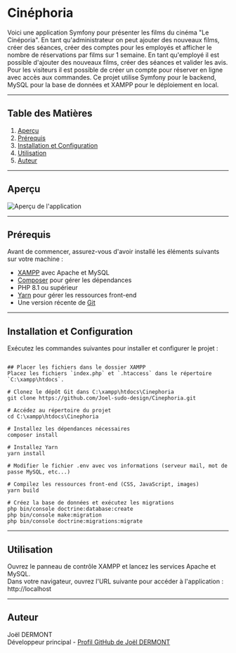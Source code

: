# Cinéphoria

Voici une application Symfony pour présenter les films du cinéma "Le Cinéporia". En tant qu'administrateur on peut ajouter des nouveaux films, créer des séances, créer des comptes pour les employés et afficher le nombre de réservations par films sur 1 semaine. En tant qu'employé il est possible d'ajouter des nouveaux films, créer des séances et valider les avis. Pour les visiteurs il est possible de créer un compte pour réserver en ligne avec accès aux commandes.  Ce projet utilise Symfony pour le backend, MySQL pour la base de données et XAMPP pour le déploiement en local.

---

## Table des Matières

1. [Aperçu](#aperçu)
2. [Prérequis](#prérequis)
3. [Installation et Configuration](#installation-et-configuration)
4. [Utilisation](#utilisation)
5. [Auteur](#auteur)

---

## Aperçu

![Aperçu de l'application](aperçu.png)
  
---

## Prérequis

Avant de commencer, assurez-vous d'avoir installé les éléments suivants sur votre machine :

- [XAMPP](https://www.apachefriends.org/) avec Apache et MySQL
- [Composer](https://getcomposer.org/) pour gérer les dépendances
- PHP 8.1 ou supérieur
- [Yarn](https://classic.yarnpkg.com/en/docs/install) pour gérer les ressources front-end
- Une version récente de [Git](https://git-scm.com/)

---

## Installation et Configuration

Exécutez les commandes suivantes pour installer et configurer le projet :

```

## Placer les fichiers dans le dossier XAMPP
Placez les fichiers `index.php` et `.htaccess` dans le répertoire `C:\xampp\htdocs`.

# Clonez le dépôt Git dans C:\xampp\htdocs\Cinephoria
git clone https://github.com/Joel-sudo-design/Cinephoria.git

# Accédez au répertoire du projet
cd C:\xampp\htdocs\Cinephoria

# Installez les dépendances nécessaires
composer install

# Installez Yarn
yarn install

# Modifier le fichier .env avec vos informations (serveur mail, mot de passe MySQL, etc...)

# Compilez les ressources front-end (CSS, JavaScript, images)
yarn build

# Créez la base de données et exécutez les migrations
php bin/console doctrine:database:create
php bin/console make:migration
php bin/console doctrine:migrations:migrate

```

---

## Utilisation

Ouvrez le panneau de contrôle XAMPP et lancez les services Apache et MySQL.  
Dans votre navigateur, ouvrez l'URL suivante pour accéder à l'application :  
http://localhost

---

## Auteur

Joël DERMONT  
Développeur principal - [Profil GitHub de Joël DERMONT](https://github.com/Joel-sudo-design)



